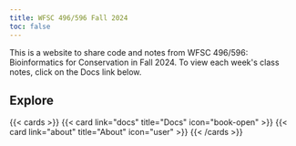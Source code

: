 ```yaml
---
title: WFSC 496/596 Fall 2024
toc: false
---
```


This is a website to share code and notes from WFSC 496/596: Bioinformatics for Conservation in Fall 2024. To view each week's class notes, click on the Docs link below.

## Explore

{{< cards >}}
  {{< card link="docs" title="Docs" icon="book-open" >}}
  {{< card link="about" title="About" icon="user" >}}
{{< /cards >}}
